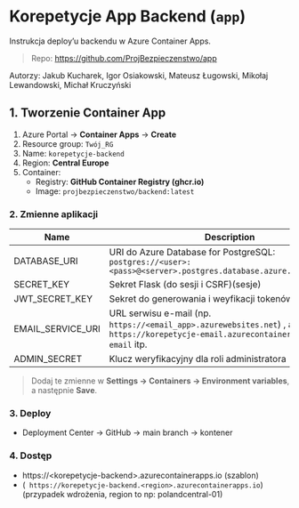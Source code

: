 # Korepetycje App Backend (`app`)
Instrukcja deploy’u backendu w Azure Container Apps.
> Repo: https://github.com/ProjBezpieczenstwo/app

Autorzy: Jakub Kucharek, Igor Osiakowski, Mateusz Ługowski, Mikołaj Lewandowski, Michał Kruczyński

## 1. Tworzenie Container App

1. Azure Portal → **Container Apps** → **Create**  
2. Resource group: `Twój_RG`  
3. Name: `korepetycje-backend`  
4. Region: **Central Europe**  
5. Container:
   - Registry: **GitHub Container Registry (ghcr.io)**
   - Image: `projbezpieczenstwo/backend:latest`

### 2. Zmienne aplikacji

| Name               | Description                                             |
|--------------------|---------------------------------------------------------|
| DATABASE_URI       | URI do Azure Database for PostgreSQL:  `postgres://<user>:<pass>@<server>.postgres.database.azure.com:5432/<db>` |
| SECRET_KEY         | Sekret Flask (do sesji i CSRF)(sesje)                                    |
| JWT_SECRET_KEY     | Sekret do generowania i weyfikacji tokenów JWT                       |
| EMAIL_SERVICE_URI  | URL serwisu e-mail (np. `https://<email_app>.azurewebsites.net`) , albo `https://korepetycje-email.azurecontainerapps.io/send-email` itp.|
| ADMIN_SECRET       | Klucz weryfikacyjny dla roli administratora             |

> Dodaj te zmienne w **Settings → Containers → Environment variables**, a następnie **Save**.

### 3. Deploy

- Deployment Center → GitHub → main branch → kontener

### 4. Dostęp
- https://\<korepetycje-backend\>.azurecontainerapps.io (szablon)
- (``` https://korepetycje-backend.<region>.azurecontainerapps.io```) (przypadek wdrożenia, region to np: polandcentral-01)